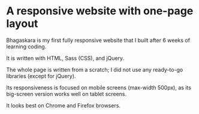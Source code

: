 # A responsive website with one-page layout


Bhagaskara is my first fully responsive website that I built after 6 weeks of learning coding.

It is written with HTML, Sass (CSS), and jQuery.

The whole page is written from a scratch; I did not use any ready-to-go libraries (except for jQuery).

Its responsiveness is focused on mobile screens (max-width 500px), as its big-screen version works well on tablet screens.

It looks best on Chrome and Firefox browsers.
